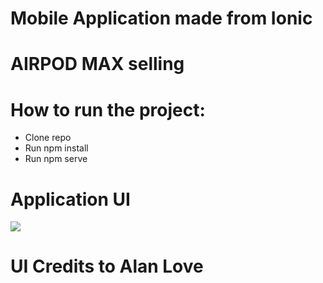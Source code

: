 # Mobile Application made from Ionic

# AIRPOD MAX selling

# How to run the project: 

* Clone repo
* Run npm install
* Run npm serve

# Application UI

<img src="src/assets/images/Screenshot 2021-04-02 at 03.03.02.png">


# UI Credits to Alan Love
